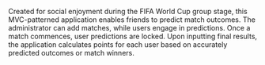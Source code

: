 Created for social enjoyment during the FIFA World Cup group stage, this MVC-patterned application enables friends to predict match outcomes. 
The administrator can add matches, while users engage in predictions. Once a match commences, user predictions are locked. 
Upon inputting final results, the application calculates points for each user based on accurately predicted outcomes or match winners.
